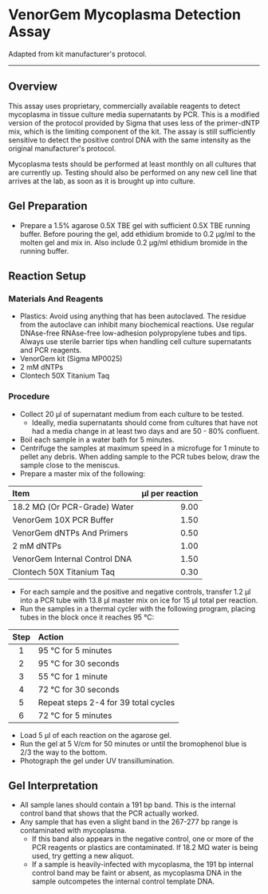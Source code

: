 # VenorGem Mycoplasma Detection Assay
Adapted from kit manufacturer's protocol.
___
## Overview
This assay uses proprietary, commercially available reagents to detect mycoplasma in tissue culture media supernatants by PCR. This is a modified version of the protocol provided by Sigma that uses less of the primer-dNTP mix, which is the limiting component of the kit. The assay is still sufficiently sensitive to detect the positive control DNA with the same intensity as the original manufacturer's protocol.

Mycoplasma tests should be performed at least monthly on all cultures that are currently up. Testing should also be performed on any new cell line that arrives at the lab, as soon as it is brought up into culture.

## Gel Preparation
- Prepare a 1.5% agarose 0.5X TBE gel with sufficient 0.5X TBE running buffer. Before pouring the gel, add ethidium bromide to 0.2 μg/ml to the molten gel and mix in. Also include 0.2 μg/ml ethidium bromide in the running buffer.

## Reaction Setup
### Materials And Reagents
- Plastics: Avoid using anything that has been autoclaved. The residue from the autoclave can inhibit many biochemical reactions. Use regular DNAse-free RNAse-free low-adhesion polypropylene tubes and tips. Always use sterile barrier tips when handling cell culture supernatants and PCR reagents.
- VenorGem kit (Sigma MP0025)
- 2 mM dNTPs
- Clontech 50X Titanium Taq

### Procedure
- Collect 20 μl of supernatant medium from each culture to be tested.
	- Ideally, media supernatants should come from cultures that have not had a media change in at least two days and are 50 - 80% confluent.
- Boil each sample in a water bath for 5 minutes.
- Centrifuge the samples at maximum speed in a microfuge for 1 minute to pellet any debris. When adding sample to the PCR tubes below, draw the sample close to the meniscus.
- Prepare a master mix of the following:

Item | μl per reaction
:--- | ---:
18.2 MΩ (Or PCR-Grade) Water | 9.00
VenorGem 10X PCR Buffer | 1.50
VenorGem dNTPs And Primers | 0.50
2 mM dNTPs | 1.00
VenorGem Internal Control DNA | 1.50
Clontech 50X Titanium Taq | 0.30

- For each sample and the positive and negative controls, transfer 1.2 μl into a PCR tube with 13.8 μl master mix on ice for 15 μl total per reaction.
- Run the samples in a thermal cycler with the following program, placing tubes in the block once it reaches 95 °C:

Step | Action
:---: | :---
1 | 95 °C for 5 minutes
2 | 95 °C for 30 seconds
3 | 55 °C for 1 minute
4 | 72 °C for 30 seconds
5 | Repeat steps 2-4 for 39 total cycles
6 | 72 °C for 5 minutes

- Load 5 μl of each reaction on the agarose gel.
- Run the gel at 5 V/cm for 50 minutes or until the bromophenol blue is 2/3 the way to the bottom.
- Photograph the gel under UV transillumination.

## Gel Interpretation
- All sample lanes should contain a 191 bp band. This is the internal control band that shows that the PCR actually worked.
- Any sample that has even a slight band in the 267-277 bp range is contaminated with mycoplasma.
	- If this band also appears in the negative control, one or more of the PCR reagents or plastics are contaminated. If 18.2 MΩ water is being used, try getting a new aliquot.
	- If a sample is heavily-infected with mycoplasma, the 191 bp internal control band may be faint or absent, as mycoplasma DNA in the sample outcompetes the internal control template DNA.